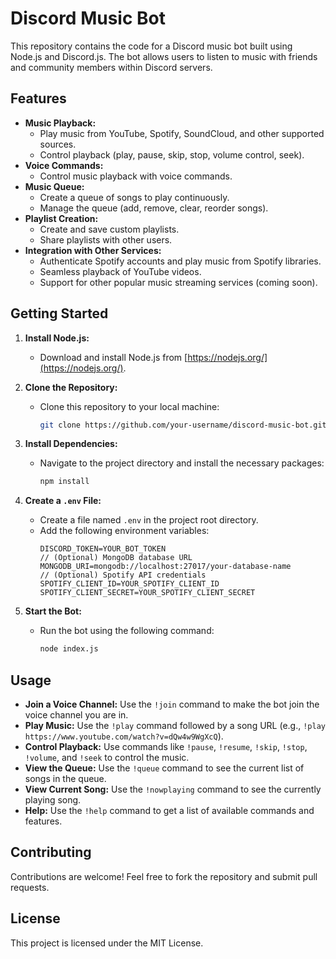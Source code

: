 # Discord Music Bot

This repository contains the code for a Discord music bot built using Node.js and Discord.js. The bot allows users to listen to music with friends and community members within Discord servers.

## Features

* **Music Playback:**
    * Play music from YouTube, Spotify, SoundCloud, and other supported sources.
    * Control playback (play, pause, skip, stop, volume control, seek).
* **Voice Commands:**
    * Control music playback with voice commands.
* **Music Queue:**
    * Create a queue of songs to play continuously.
    * Manage the queue (add, remove, clear, reorder songs).
* **Playlist Creation:**
    * Create and save custom playlists.
    * Share playlists with other users.
* **Integration with Other Services:**
    * Authenticate Spotify accounts and play music from Spotify libraries.
    * Seamless playback of YouTube videos.
    * Support for other popular music streaming services (coming soon).

## Getting Started

1. **Install Node.js:**
    * Download and install Node.js from [https://nodejs.org/](https://nodejs.org/).

2. **Clone the Repository:**
    * Clone this repository to your local machine:
        ```bash
        git clone https://github.com/your-username/discord-music-bot.git
        ```

3. **Install Dependencies:**
    * Navigate to the project directory and install the necessary packages:
        ```bash
        npm install
        ```

4. **Create a `.env` File:**
    * Create a file named `.env` in the project root directory.
    * Add the following environment variables:
        ```
        DISCORD_TOKEN=YOUR_BOT_TOKEN
        // (Optional) MongoDB database URL
        MONGODB_URI=mongodb://localhost:27017/your-database-name
        // (Optional) Spotify API credentials
        SPOTIFY_CLIENT_ID=YOUR_SPOTIFY_CLIENT_ID
        SPOTIFY_CLIENT_SECRET=YOUR_SPOTIFY_CLIENT_SECRET
        ```

5. **Start the Bot:**
    * Run the bot using the following command:
        ```bash
        node index.js
        ```

## Usage

* **Join a Voice Channel:** Use the `!join` command to make the bot join the voice channel you are in.
* **Play Music:** Use the `!play` command followed by a song URL (e.g., `!play https://www.youtube.com/watch?v=dQw4w9WgXcQ`).
* **Control Playback:** Use commands like `!pause`, `!resume`, `!skip`, `!stop`, `!volume`, and `!seek` to control the music.
* **View the Queue:** Use the `!queue` command to see the current list of songs in the queue.
* **View Current Song:** Use the `!nowplaying` command to see the currently playing song.
* **Help:** Use the `!help` command to get a list of available commands and features.

## Contributing

Contributions are welcome! Feel free to fork the repository and submit pull requests.

## License

This project is licensed under the MIT License.